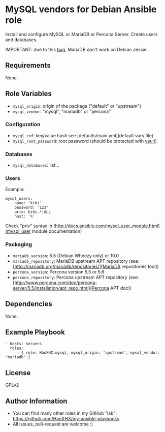 MySQL vendors for Debian Ansible role
======================================

Install and configure MySQL or MariaDB or Percona Server. Create users and databases.

IMPORTANT: due to this [bug](https://mariadb.atlassian.net/browse/MDEV-8457), MariaDB don't work on Debian Jessie.

Requirements
------------

None.

Role Variables
--------------

- `mysql_origin`: origin of the package ("default" or "upstream")
- `mysql_vendor`: "mysql", "mariadb" or "percona"

### Configuration

- `mysql_cnf`: key/value hash see [defaults/main.yml](default vars file)
- `mysql_root_password`: root password (should be protected with [vault](http://docs.ansible.com/playbooks_vault.html))

### Databases

- `mysql_databases`: list...


### Users

Example:

```
mysql_users:
  - name: 'kiki'
    password: '123'
    priv: hihi.*:ALL
    host: '%'
```

Check "priv" syntax in [http://docs.ansible.com/mysql_user_module.html](mysql_user module documentation)

### Packaging

- `mariadb_version`: 5.5 (Debian Wheezy only) or 10.0
- `mariadb_repository`: MariaDB upstream APT repository (see: [http://mariadb.org/mariadb/repositories/](MariaDB repositories tool))
- `percona_version`: Percona version 5.5 or 5.6
- `percona_repository`: Percona upstream APT repository (see: [http://www.percona.com/doc/percona-server/5.5/installation/apt_repo.html](Percona APT doc))

Dependencies
------------

None.

Example Playbook
----------------

    - hosts: servers
      roles:
         - { role: HanXHX.mysql, mysql_origin: 'upstream', mysql_vendor: 'mariadb' }

License
-------

GPLv2

Author Information
------------------

- You can find many other roles in my GitHub "lab": https://github.com/HanXHX/my-ansible-playbooks
- All issues, pull-request are welcome :)

